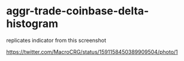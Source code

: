 # aggr-trade-coinbase-delta-histogram

replicates indicator from this screenshot

https://twitter.com/MacroCRG/status/1591158450389909504/photo/1
